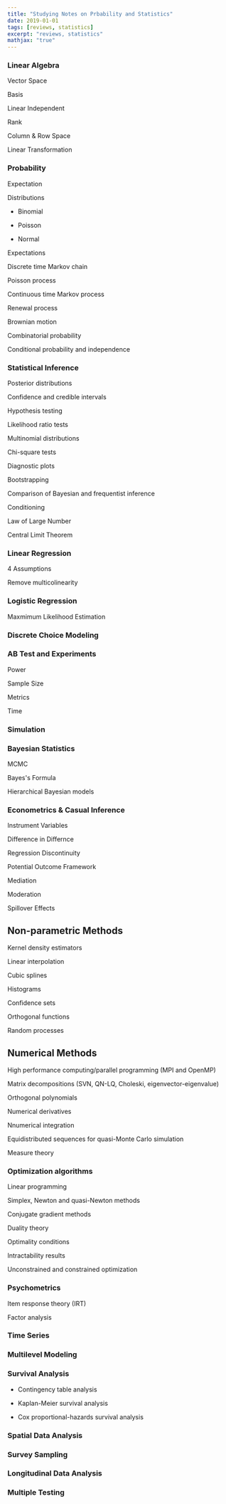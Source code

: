 ```yaml
---
title: "Studying Notes on Prbability and Statistics"
date: 2019-01-01
tags: [reviews, statistics]
excerpt: "reviews, statistics"
mathjax: "true"
---
```

### Linear Algebra
Vector Space

Basis

Linear Independent

Rank

Column & Row Space

Linear Transformation

### Probability

Expectation

Distributions

* Binomial

* Poisson

* Normal 

Expectations

Discrete time Markov chain

Poisson process

Continuous time Markov process

Renewal process

Brownian motion

Combinatorial probability

Conditional probability and independence

### Statistical Inference

Posterior distributions

Confidence and credible intervals

Hypothesis testing

Likelihood ratio tests

Multinomial distributions

Chi-square tests

Diagnostic plots

Bootstrapping

Comparison of Bayesian and frequentist inference

Conditioning 

Law of Large Number

Central Limit Theorem

### Linear Regression

4 Assumptions

Remove multicolinearity

### Logistic Regression

Maxmimum Likelihood Estimation

### Discrete Choice Modeling

### AB Test and Experiments

Power

Sample Size

Metrics

Time 

### Simulation

### Bayesian Statistics

MCMC

Bayes's Formula


Hierarchical Bayesian models

### Econometrics & Casual Inference

Instrument Variables

Difference in Differnce

Regression Discontinuity

Potential Outcome Framework

Mediation

Moderation

Spillover Effects	

## Non-parametric Methods

Kernel density estimators

Linear interpolation

Cubic splines

Histograms

Confidence sets

Orthogonal functions

Random processes

## Numerical Methods

High performance computing/parallel programming (MPI and OpenMP)

Matrix decompositions (SVN, QN-LQ, Choleski, eigenvector-eigenvalue)

Orthogonal polynomials

Numerical derivatives

Nnumerical integration

Equidistributed sequences for quasi-Monte Carlo simulation

Measure theory

### Optimization algorithms

Linear programming

Simplex, Newton and quasi-Newton methods

Conjugate gradient methods

Duality theory

Optimality conditions

Intractability results

Unconstrained and constrained optimization

### Psychometrics

Item response theory (IRT)

Factor analysis

### Time Series

### Multilevel Modeling

### Survival Analysis

* Contingency table analysis

* Kaplan-Meier survival analysis

* Cox proportional-hazards survival analysis

### Spatial Data Analysis

### Survey Sampling

### Longitudinal Data Analysis

### Multiple Testing

